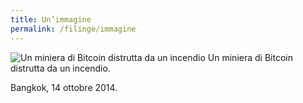 ```yaml
---
title: Un’immagine
permalink: /filinge/immagine
---
```

![Un miniera di Bitcoin distrutta da un incendio](https://1.bp.blogspot.com/-445SclTskmw/XoTPmF4w9kI/AAAAAAABJQI/dHxj7eqgVZoJOuwkndIYaK66NpEhuKNRACNcBGAsYHQ/s1600/Bitcoin%2BMine%2Bon%2Bfire%2Bedit.jpg)
Un miniera di Bitcoin distrutta da un incendio.

Bangkok, 14 ottobre 2014.

